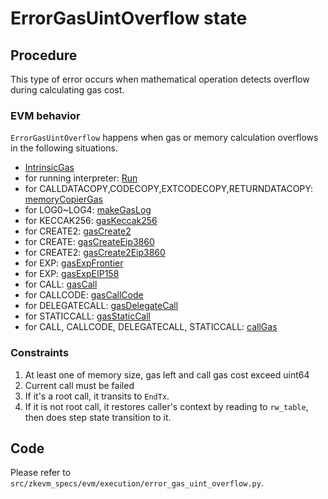 # ErrorGasUintOverflow state

## Procedure

This type of error occurs when mathematical operation detects overflow during calculating gas cost.

### EVM behavior

`ErrorGasUintOverflow` happens when gas or memory calculation overflows in the following situations.

- [IntrinsicGas](https://github.com/ethereum/go-ethereum/blob/b946b7a13b749c99979e312c83dce34cac8dd7b1/core/state_transition.go#L67)
- for running interpreter: [Run](https://github.com/ethereum/go-ethereum/blob/b946b7a13b749c99979e312c83dce34cac8dd7b1/core/vm/interpreter.go#L105)
- for CALLDATACOPY,CODECOPY,EXTCODECOPY,RETURNDATACOPY: [memoryCopierGas](https://github.com/ethereum/go-ethereum/blob/b946b7a13b749c99979e312c83dce34cac8dd7b1/core/vm/gas_table.go#L65)
- for LOG0~LOG4: [makeGasLog](https://github.com/ethereum/go-ethereum/blob/b946b7a13b749c99979e312c83dce34cac8dd7b1/core/vm/gas_table.go#L223)
- for KECCAK256: [gasKeccak256](https://github.com/ethereum/go-ethereum/blob/b946b7a13b749c99979e312c83dce34cac8dd7b1/core/vm/gas_table.go#L253)
- for CREATE2: [gasCreate2](https://github.com/ethereum/go-ethereum/blob/b946b7a13b749c99979e312c83dce34cac8dd7b1/core/vm/gas_table.go#L287)
- for CREATE: [gasCreateEip3860](https://github.com/ethereum/go-ethereum/blob/b946b7a13b749c99979e312c83dce34cac8dd7b1/core/vm/gas_table.go#L305)
- for CREATE2: [gasCreate2Eip3860](https://github.com/ethereum/go-ethereum/blob/b946b7a13b749c99979e312c83dce34cac8dd7b1/core/vm/gas_table.go#L321)
- for EXP: [gasExpFrontier](https://github.com/ethereum/go-ethereum/blob/b946b7a13b749c99979e312c83dce34cac8dd7b1/core/vm/gas_table.go#L338)
- for EXP: [gasExpEIP158](https://github.com/ethereum/go-ethereum/blob/b946b7a13b749c99979e312c83dce34cac8dd7b1/core/vm/gas_table.go#L351)
- for CALL: [gasCall](https://github.com/ethereum/go-ethereum/blob/b946b7a13b749c99979e312c83dce34cac8dd7b1/core/vm/gas_table.go#L364)
- for CALLCODE: [gasCallCode](https://github.com/ethereum/go-ethereum/blob/b946b7a13b749c99979e312c83dce34cac8dd7b1/core/vm/gas_table.go#L399)
- for DELEGATECALL: [gasDelegateCall](https://github.com/ethereum/go-ethereum/blob/b946b7a13b749c99979e312c83dce34cac8dd7b1/core/vm/gas_table.go#L424)
- for STATICCALL: [gasStaticCall](https://github.com/ethereum/go-ethereum/blob/b946b7a13b749c99979e312c83dce34cac8dd7b1/core/vm/gas_table.go#L440)
- for CALL, CALLCODE, DELEGATECALL, STATICCALL: [callGas](https://github.com/ethereum/go-ethereum/blob/b946b7a13b749c99979e312c83dce34cac8dd7b1/core/vm/gas.go#L37)

### Constraints

1. At least one of memory size, gas left and call gas cost exceed uint64
2. Current call must be failed
3. If it's a root call, it transits to `EndTx`.
4. If it is not root call, it restores caller's context by reading to `rw_table`, then does step state transition to it.

## Code

Please refer to `src/zkevm_specs/evm/execution/error_gas_uint_overflow.py`.

